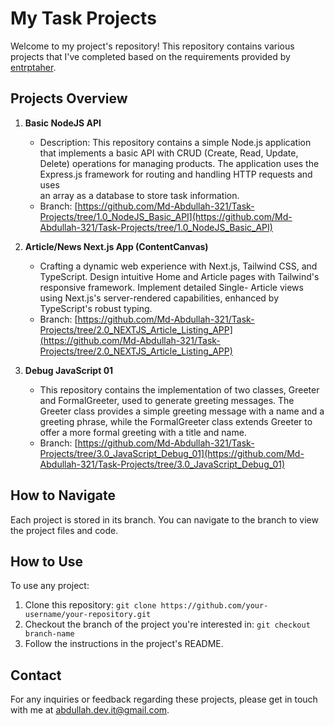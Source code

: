 # My Task Projects 

Welcome to my project's repository! This repository contains various projects that I've completed based on the requirements provided by [entrptaher](https://github.com/entrptaher).

## Projects Overview

1. **Basic NodeJS API**
   - Description: This repository contains a simple Node.js application that implements a basic API with CRUD (Create, Read, Update, Delete) operations for managing products. The application uses the Express.js framework for routing and handling HTTP requests and uses   
     an array as a database to store task information.
   - Branch: [https://github.com/Md-Abdullah-321/Task-Projects/tree/1.0_NodeJS_Basic_API](https://github.com/Md-Abdullah-321/Task-Projects/tree/1.0_NodeJS_Basic_API)

2. **Article/News Next.js App (ContentCanvas)**
   - Crafting a dynamic web experience with Next.js, Tailwind CSS, and TypeScript. Design intuitive Home and Article pages with Tailwind's responsive framework. Implement detailed Single- Article views using Next.js's server-rendered capabilities, enhanced by TypeScript's robust typing.
   - Branch: [https://github.com/Md-Abdullah-321/Task-Projects/tree/2.0_NEXTJS_Article_Listing_APP](https://github.com/Md-Abdullah-321/Task-Projects/tree/2.0_NEXTJS_Article_Listing_APP)

3. **Debug JavaScript 01**
   - This repository contains the implementation of two classes, Greeter and FormalGreeter, used to generate greeting messages. The Greeter class provides a simple greeting message with a name and a greeting phrase, while the FormalGreeter class extends Greeter to offer a more formal greeting with a title and name.
   - Branch: [https://github.com/Md-Abdullah-321/Task-Projects/tree/3.0_JavaScript_Debug_01](https://github.com/Md-Abdullah-321/Task-Projects/tree/3.0_JavaScript_Debug_01)


## How to Navigate
Each project is stored in its branch. You can navigate to the branch to view the project files and code.

## How to Use

To use any project:
1. Clone this repository: `git clone https://github.com/your-username/your-repository.git`
2. Checkout the branch of the project you're interested in: `git checkout branch-name`
3. Follow the instructions in the project's README.

## Contact

For any inquiries or feedback regarding these projects, please get in touch with me at [abdullah.dev.it@gmail.com](mailto:abdullah.dev.it@gmail.com).
